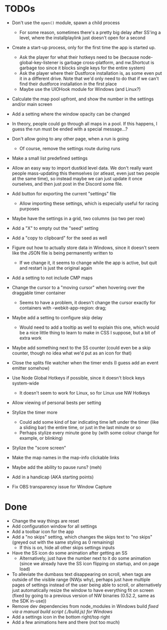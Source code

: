 # TODOs

- Don't use the `open()` module, spawn a child process
  - For some reason, sometimes there's a pretty big delay after SS'ing a level,
    where the installplaylink just doesn't open for a second
- Create a start-up process, only for the first time the app is started up.
  - Ask the player for what their hotkeys need to be (because node-global-key-listener is garbage cross-platform, and nw.Shortcut is garbage too since it blocks single keys for the entire system)
  - Ask the player where their Dustforce installation is, as some even put it in a different drive. Note that we'd only need to do that if we can't find their dustforce installation in the first place
  - Maybe use the UIOHook module for Windows (and Linux?)
- Calculate the map pool upfront, and show the number in the settings and/or main screen
- Add a setting where the window opacity can be changed
- In theory, people could go through all maps in a pool. If this happens, I guess the run must be ended with a special message...?
- Don't allow going to any other page, when a run is going
  - Of course, remove the settings route during runs
- Make a small list predefined settings
- Allow an easy way to import dustkid level data. We don't really want people mass-updating this themselves (or atleast, even just two people at the same time), so instead maybe we can just update it once ourselves, and then just post in the Discord some file.
- Add button for exporting the current "settings" file
  - Allow importing these settings, which is especially useful for racing
    purposes
- Maybe have the settings in a grid, two columns (so two per row)
- Add a "X" to empty out the "seed" setting
- Add a "copy to clipboard" for the seed as well
- Figure out how to actually store data in Windows, since it doesn't seem like the JSON file is being permanently written to
  - If we change it, it seems to change while the app is active, but quit and
    restart is just the original again
- Add a setting to not include CMP maps
- Change the cursor to a "moving cursor" when hovering over the draggable timer container
  - Seems to have a problem, it doesn't change the cursor exactly for containers
    with -webkit-app-region: drag;
- Maybe add a setting to configure skip delay
  - Would need to add a tooltip as well to explain this one, which would be a
    nice little thing to learn to make in CSS I suppose, but a bit of extra work
- Maybe add something next to the SS counter (could even be a skip counter,
  though no idea what we'd put as an icon for that)
- Close the splits file watcher when the timer ends (I guess add an event emitter somehow)
- Use Node Global Hotkeys if possible, since it doesn't block keys system-wide
  - It doesn't seem to work for Linux, so for Linux use NW Hotkeys
- Allow viewing of personal bests per setting
- Stylize the timer more
  - Could add some kind of bar indicating time left under the timer (like a
    sliding bar) the entire time, or just in the last minute or so
  - Perhaps stylize every minute gone by (with some colour change for example, or blinking)
- Stylize the "score screen"
- Make the map names in the map-info clickable links
- Maybe add the ability to pause runs? (meh)
- Add in a handicap (AKA starting points)

- Fix OBS transparency issue for Window Capture

# Done
- Change the way things are reset
- Add configuration window for all settings
- Add a toolbar icon for the app
- Add a "no skips" setting, which changes the skips text to "no skips" (greyed
  out with the same styling as 0 remaining)
  - If this is on, hide all other skips settings inputs
- Have the SS icon do some animation after getting an SS
  - Alternatively, just have the number next to it do some animation (since we
    already have the SS icon flipping on startup, and on page load)
- To alleviate the dumbass text disappearing on scroll, when tags are outside of
  the visible range (NWjs why), perhaps just have multiple pages of settings
  instead of the user being able to scroll, or alternatively just automatically
  resize the window to have everything fit on screen (fixed by going to a previous version of NW binaries (0.52.2, same as the SDK in-use))
- Remove dev dependencies from node_modules in Windows build *fixed via a manual build script (./build.js) for Windows*
- Add a settings icon in the bottom right/top right
- Add a few animations here and there (not too much)
